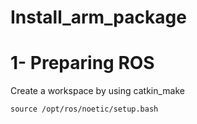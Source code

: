 # Install_arm_package
# 1- Preparing ROS
Create a workspace by using catkin_make
```
source /opt/ros/noetic/setup.bash
